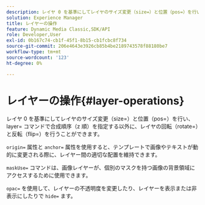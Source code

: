 ```yaml
---
description: レイヤ 0 を基準にしてレイヤのサイズ変更（size=）と位置（pos=）を行い、layer= コマンドで合成順序（z 順）を指定する以外に、レイヤの回転（rotate=）と反転（flip=）を行うことができます。
solution: Experience Manager
title: レイヤーの操作
feature: Dynamic Media Classic,SDK/API
role: Developer,User
exl-id: 0b167c74-cb1f-45f1-8b15-cb1fcbc8f734
source-git-commit: 206e4643e3926cb85b4be2189743578f88180be7
workflow-type: tm+mt
source-wordcount: '123'
ht-degree: 0%

---
```


# レイヤーの操作{#layer-operations}

レイヤ 0 を基準にしてレイヤのサイズ変更（size=）と位置（pos=）を行い、layer= コマンドで合成順序（z 順）を指定する以外に、レイヤの回転（rotate=）と反転（flip=）を行うことができます。

`origin=` 属性と `anchor=` 属性を使用すると、テンプレートで画像やテキストが動的に変更される際に、レイヤー間の適切な配置を維持できます。

`maskUse=` コマンドは、画像レイヤーが、個別のマスクを持つ画像の背景領域にアクセスするために使用できます。

`opac=` を使用して、レイヤーの不透明度を変更したり、レイヤーを表示または非表示にしたりで `hide=` ます。
